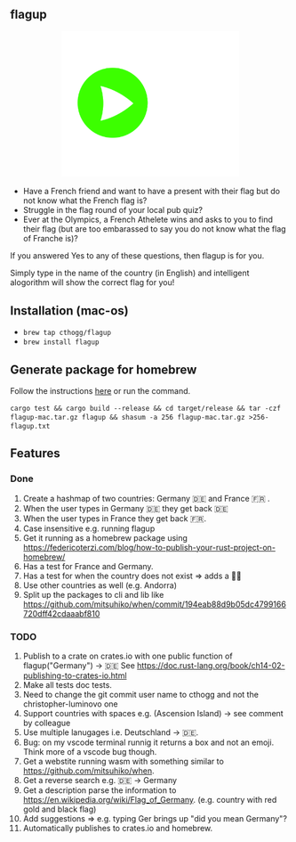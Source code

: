 ## flagup

<p align="center">
<img src="./logo.svg?sanitize=true" width=320>
</p>

- Have a French friend and want to have a present with their flag but do not know what the French flag is?
- Struggle in the flag round of your local pub quiz?
- Ever at the Olympics, a French Athelete wins and asks to you to find their flag (but are too embarassed to say you do not know what the flag of Franche is)?

If you answered Yes to any of these questions, then flagup is for you.

Simply type in the name of the country (in English) and intelligent alogorithm will show the correct flag for you!

## Installation (mac-os)

- `brew tap cthogg/flagup`
- `brew install flagup`

## Generate package for homebrew

Follow the instructions [here](https://federicoterzi.com/blog/how-to-publish-your-rust-project-on-homebrew/) or run the command.

```
cargo test && cargo build --release && cd target/release && tar -czf flagup-mac.tar.gz flagup && shasum -a 256 flagup-mac.tar.gz >256-flagup.txt
```

## Features

### Done

1. Create a hashmap of two countries: Germany 🇩🇪 and France 🇫🇷 .
1. When the user types in Germany 🇩🇪 they get back 🇩🇪
1. When the user types in France they get back 🇫🇷.
1. Case insensitive e.g. running flagup
1. Get it running as a homebrew package using https://federicoterzi.com/blog/how-to-publish-your-rust-project-on-homebrew/
1. Has a test for France and Germany.
1. Has a test for when the country does not exist => adds a 🤷‍♂️
1. Use other countries as well (e.g. Andorra)
1. Split up the packages to cli and lib like https://github.com/mitsuhiko/when/commit/194eab88d9b05dc4799166720dff42cdaaabf810

### TODO

1. Publish to a crate on crates.io with one public function of flagup("Germany") -> 🇩🇪 See https://doc.rust-lang.org/book/ch14-02-publishing-to-crates-io.html
1. Make all tests doc tests.
1. Need to change the git commit user name to cthogg and not the christopher-luminovo one
1. Support countries with spaces e.g. (Ascension Island) -> see comment by colleague
1. Use multiple lanugages i.e. Deutschland -> 🇩🇪.
1. Bug: on my vscode terminal runnig it returns a box and not an emoji. Think more of a vscode bug though.
1. Get a webstite running wasm with something similar to https://github.com/mitsuhiko/when.
1. Get a reverse search e.g. 🇩🇪 -> Germany
1. Get a description parse the information to https://en.wikipedia.org/wiki/Flag_of_Germany. (e.g. country with red gold and black flag)
1. Add suggestions => e.g. typing Ger brings up "did you mean Germany"?
1. Automatically publishes to crates.io and homebrew.
